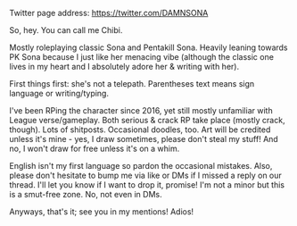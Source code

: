 Twitter page address: https://twitter.com/DAMNSONA

So, hey. You can call me Chibi.

Mostly roleplaying classic Sona and Pentakill Sona. Heavily leaning towards PK Sona because I just like her menacing vibe (although the classic one lives in my heart and I absolutely adore her & writing with her).

First things first: she's not a telepath. Parentheses text means sign language or writing/typing.

I've been RPing the character since 2016, yet still mostly unfamiliar with League verse/gameplay.
Both serious & crack RP take place (mostly crack, though). Lots of shitposts. Occasional doodles, too.
Art will be credited unless it's mine - yes, I draw sometimes, please don't steal my stuff! And no, I won't draw for free unless it's on a whim.

English isn't my first language so pardon the occasional mistakes.
Also, please don't hesitate to bump me via like or DMs if I missed a reply on our thread. I'll let you know if I want to drop it, promise!
I'm not a minor but this is a smut-free zone. No, not even in DMs.

Anyways, that's it; see you in my mentions! Adios!
